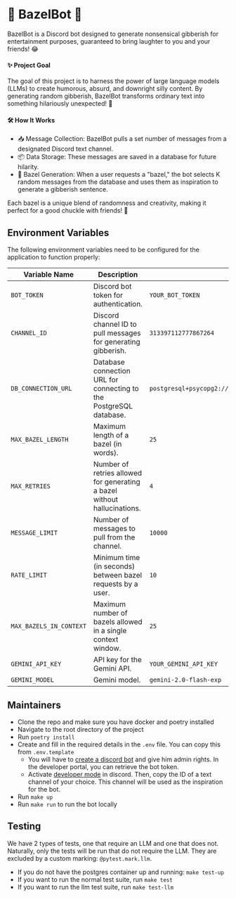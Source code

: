 # 🎉 BazelBot 🤖

BazelBot is a Discord bot designed to generate nonsensical gibberish for entertainment purposes, guaranteed to bring laughter to you and your friends! 😂

#### ✨ Project Goal

The goal of this project is to harness the power of large language models (LLMs) to create humorous, absurd, and downright silly content. By generating random gibberish, BazelBot transforms ordinary text into something hilariously unexpected! 🤪

#### 🛠️ How It Works
- 📥 Message Collection: BazelBot pulls a set number of messages from a designated Discord text channel.
- 📦 Data Storage: These messages are saved in a database for future hilarity.
- 🎲 Bazel Generation: When a user requests a "bazel," the bot selects K random messages from the database and uses them as inspiration to generate a gibberish sentence.

Each bazel is a unique blend of randomness and creativity, making it perfect for a good chuckle with friends! 🤩

## Environment Variables

The following environment variables need to be configured for the application to function properly:

| Variable Name              | Description                                                                                 | Default Value                                       |
|----------------------------|---------------------------------------------------------------------------------------------|--------------------------------------------------|
| `BOT_TOKEN`                | Discord bot token for authentication.                                                      | `YOUR_BOT_TOKEN`                                 |
| `CHANNEL_ID`               | Discord channel ID to pull messages for generating gibberish.                              | `313397112777867264`                             |
| `DB_CONNECTION_URL`        | Database connection URL for connecting to the PostgreSQL database.                         | `postgresql+psycopg2://postgres:postgres@localhost:5432/bazelbot_db` |
| `MAX_BAZEL_LENGTH`         | Maximum length of a bazel (in words).                                                      | `25`                                             |
| `MAX_RETRIES`              | Number of retries allowed for generating a bazel without hallucinations.                   | `4`                                              |
| `MESSAGE_LIMIT`            | Number of messages to pull from the channel.                                               | `10000`                                          |
| `RATE_LIMIT`               | Minimum time (in seconds) between bazel requests by a user.                                      | `10`                                             |
| `MAX_BAZELS_IN_CONTEXT`    | Maximum number of bazels allowed in a single context window.                                       | `25`                                             |
| `GEMINI_API_KEY`           | API key for the Gemini API.                                                                | `YOUR_GEMINI_API_KEY`                            |
| `GEMINI_MODEL`             | Gemini model.                                              | `gemini-2.0-flash-exp`                           |


## Maintainers

* Clone the repo and make sure you have docker and poetry installed
* Navigate to the root directory of the project
* Run `poetry install`
* Create and fill in the required details in the `.env` file. You can copy this from `.env.template`
  * You will have to [create a discord bot](https://discordpy.readthedocs.io/en/stable/discord.html) and give him admin rights.
    In the developer portal, you can retrieve the bot token.
  * Activate [developer mode](https://support-dev.discord.com/hc/en-us/articles/360028717192-Where-can-I-find-my-Application-Team-Server-ID) in discord.
    Then, copy the ID of a text channel of your choice. This channel will be used as the inspiration for the bot.
* Run `make up`
* Run `make run` to run the bot locally


## Testing
We have 2 types of tests, one that require an LLM and one that does not.
Naturally, only the tests will be run that do not require the LLM.
They are excluded by a custom marking: `@pytest.mark.llm`.

* If you do not have the postgres container up and running: `make test-up`
* If you want to run the normal test suite, run `make test`
* If you want to run the llm test suite, run `make test-llm`
